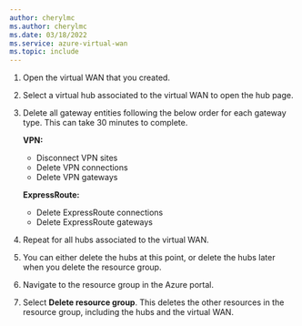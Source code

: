 ```yaml
---
author: cherylmc
ms.author: cherylmc
ms.date: 03/18/2022
ms.service: azure-virtual-wan
ms.topic: include
---
```


1. Open the virtual WAN that you created.

1. Select a virtual hub associated to the virtual WAN to open the hub page.

1. Delete all gateway entities following the below order for each gateway type. This can take 30 minutes to complete.

   **VPN:**  
   * Disconnect VPN sites  
   * Delete VPN connections  
   * Delete VPN gateways  

   **ExpressRoute:**  
   * Delete ExpressRoute connections  
   * Delete ExpressRoute gateways

1. Repeat for all hubs associated to the virtual WAN.

1. You can either delete the hubs at this point, or delete the hubs later when you delete the resource group.

1. Navigate to the resource group in the Azure portal.

1. Select **Delete resource group**. This deletes the other resources in the resource group, including the hubs and the virtual WAN.